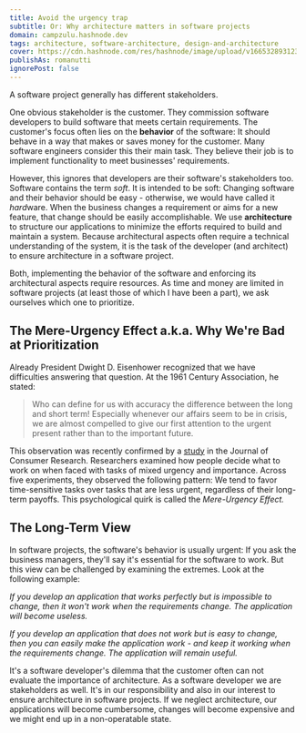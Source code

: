```yaml
---
title: Avoid the urgency trap 
subtitle: Or: Why architecture matters in software projects
domain: campzulu.hashnode.dev
tags: architecture, software-architecture, design-and-architecture
cover: https://cdn.hashnode.com/res/hashnode/image/upload/v1665328931237/kXGgAFOdK.jpg?w=1600&h=840&fit=crop&crop=entropy&auto=compress,format&format=webp
publishAs: romanutti
ignorePost: false
---
```


A software project generally has different stakeholders.

One obvious stakeholder is the customer. They commission software developers to build software that meets certain requirements. The customer's focus often lies on the **behavior** of the software: It should behave in a way that makes or saves money for the customer. Many software engineers consider this their main task. They believe their job is to implement functionality to meet businesses' requirements.

However, this ignores that developers are their software's stakeholders too. Software contains the term *soft*. It is intended to be soft: Changing software and their behavior should be easy - otherwise, we would have called it *hard*ware. When the business changes a requirement or aims for a new feature, that change should be easily accomplishable. We use **architecture** to structure our applications to minimize the efforts required to build and maintain a system. Because architectural aspects often require a technical understanding of the system, it is the task of the developer (and architect) to ensure architecture in a software project.

Both, implementing the behavior of the software and enforcing its architectural aspects require resources. As time and money are limited in software projects (at least those of which I have been a part), we ask ourselves which one to prioritize.

## The Mere-Urgency Effect a.k.a. Why We're Bad at Prioritization

Already President Dwight D. Eisenhower recognized that we have difficulties answering that question. At the 1961 Century Association, he stated:

> Who can define for us with accuracy the difference between the long and short term! Especially whenever our affairs seem to be in crisis, we are almost compelled to give our first attention to the urgent present rather than to the important future.

This observation was recently confirmed by a [study](https://www.researchgate.net/publication/327103488\_The\_Mere\_Urgency\_Effect) in the Journal of Consumer Research. Researchers examined how people decide what to work on when faced with tasks of mixed urgency and importance. Across five experiments, they observed the following pattern:
We tend to favor time-sensitive tasks over tasks that are less urgent, regardless of their long-term payoffs. This psychological quirk is called the *Mere-Urgency Effect.*

## The Long-Term View

In software projects, the software's behavior is usually urgent: If you ask the business managers, they'll say it's essential for the software to work. But this view can be challenged by examining the extremes. Look at the following example:

*If you develop an application that works perfectly but is impossible to change, then it won't work when the requirements change. The application will become useless.*

*If you develop an application that does not work but is easy to change, then you can easily make the application work - and keep it working when the requirements change. The application will remain useful.*

It's a software developer's dilemma that the customer often can not evaluate the importance of architecture. As a software developer we are stakeholders as well. It's in our responsibility and also in our interest to ensure architecture in software projects. If we neglect architecture, our applications will become cumbersome, changes will become expensive and we might end up in a non-operatable state.
